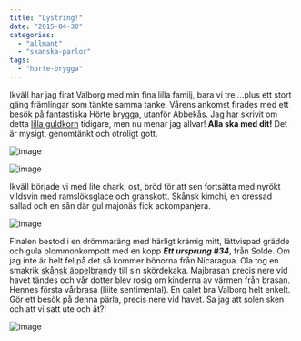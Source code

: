 ```yaml
---
title: "Lystring!"
date: "2015-04-30"
categories: 
  - "allmant"
  - "skanska-parlor"
tags: 
  - "horte-brygga"
---
```


Ikväll har jag firat Valborg med min fina lilla familj, bara vi tre....plus ett stort gäng främlingar som tänkte samma tanke. Vårens ankomst firades med ett besök på fantastiska Hörte brygga, utanför Abbekås. Jag har skrivit om detta [lilla guldkorn](/posts/horte-brygga-och-nagra-hallon/) tidigare, men nu menar jag allvar! **Alla ska med dit!** Det är mysigt, genomtänkt och otroligt gott.

![image](/static/img/image18.jpg)

![image](/static/img/image17-e1430431282911-768x1024.jpg)

Ikväll började vi med lite chark, ost, bröd för att sen fortsätta med nyrökt vildsvin med ramslöksglace och granskott. Skånsk kimchi, en dressad sallad och en sån där gul majonäs fick ackompanjera.

![image](/static/img/image15.jpg)

Finalen bestod i en drömmaräng med härligt krämig mitt, lättvispad grädde och gula plommonkompott med en kopp _**Ett ursprung #34**_, från Solde. Om jag inte är helt fel på det så kommer bönorna från Nicaragua. Ola tog en smakrik [skånsk äppelbrandy](https://www.systembolaget.se/Sok-dryck/Dryck/?artikelId=840559&varuNr=86164&addBeverageToFavourites=true&nocache=True) till sin skördekaka. Majbrasan precis nere vid havet tändes och vår dotter blev rosig om kinderna av värmen från brasan. Hennes första vårbrasa (liiite sentimental). En galet bra Valborg helt enkelt. Gör ett besök på denna pärla, precis nere vid havet. Sa jag att solen sken och att vi satt ute och åt?!

![image](/static/img/image19-e1430431319224-769x1024.jpg)
